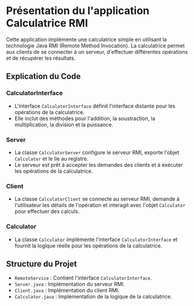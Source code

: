 # Présentation du l'application Calculatrice RMI

Cette application implémente une calculatrice simple en utilisant la technologie Java RMI (Remote Method Invocation). La calculatrice permet aux clients de se connecter à un serveur, d'effectuer différentes opérations et de récupérer les résultats.

## Explication du Code

### CalculatorInterface

- L'interface `CalculatorInterface` définit l'interface distante pour les opérations de la calculatrice.
- Elle inclut des méthodes pour l'addition, la soustraction, la multiplication, la division et la puissance.

### Server

- La classe `CalculatorServer` configure le serveur RMI, exporte l'objet `Calculator` et le lie au registre.
- Le serveur est prêt à accepter les demandes des clients et à exécuter les opérations de la calculatrice.

### Client

- La classe `CalculatorClient` se connecte au serveur RMI, demande à l'utilisateur les détails de l'opération et interagit avec l'objet `Calculator` pour effectuer des calculs.

### Calculator

- La classe `Calculator` implémente l'interface `CalculatorInterface` et fournit la logique réelle pour les opérations de la calculatrice.

## Structure du Projet

- `RemoteService` : Contient l'interface `CalculatorInterface`.
- `Server.java` : Implémentation du serveur RMI.
- `Client.java` : Implémentation du client RMI.
- `Calculator.java` : Implémentation de la logique de la calculatrice.


